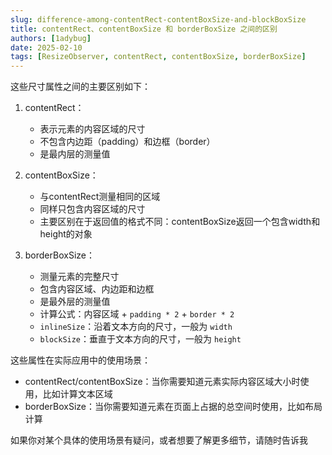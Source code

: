 ```yaml
---
slug: difference-among-contentRect-contentBoxSize-and-blockBoxSize
title: contentRect、contentBoxSize 和 borderBoxSize 之间的区别
authors: [1adybug]
date: 2025-02-10
tags: [ResizeObserver, contentRect, contentBoxSize, borderBoxSize]
---
```


这些尺寸属性之间的主要区别如下：

1. contentRect：
    - 表示元素的内容区域的尺寸
    - 不包含内边距（padding）和边框（border）
    - 是最内层的测量值

2. contentBoxSize：
    - 与contentRect测量相同的区域
    - 同样只包含内容区域的尺寸
    - 主要区别在于返回值的格式不同：contentBoxSize返回一个包含width和height的对象

3. borderBoxSize：
    - 测量元素的完整尺寸
    - 包含内容区域、内边距和边框
    - 是最外层的测量值
    - 计算公式：内容区域 + `padding * 2` + `border * 2`
    - `inlineSize`：沿着文本方向的尺寸，一般为 `width`
    - `blockSize`：垂直于文本方向的尺寸，一般为 `height`

这些属性在实际应用中的使用场景：

- contentRect/contentBoxSize：当你需要知道元素实际内容区域大小时使用，比如计算文本区域
- borderBoxSize：当你需要知道元素在页面上占据的总空间时使用，比如布局计算

如果你对某个具体的使用场景有疑问，或者想要了解更多细节，请随时告诉我
